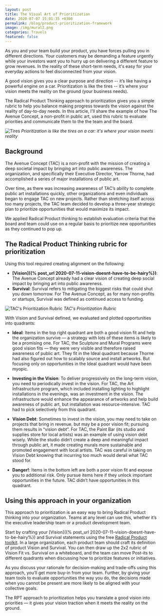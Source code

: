 ```yaml
---
layout: post
title: The Visual Art of Prioritization
date: 2020-07-07 15:01:35 +0300
permalink: /blog/product-prioritization-framework
image: /img/mural2.png
categories: Travels
featured: false
---
```


As you and your team build your product, you have forces pulling you in different directions. Your customers may be demanding a feature urgently while your investors want you to hurry up on delivering a different feature to grow revenues. In the reality of these short-term needs, it's easy for your everyday actions to feel disconnected from your vision.

A good vision gives you a clear purpose and direction -- it’s like having a powerful engine on a car. Prioritization is like the tires -- it’s where your vision meets the reality on the ground (your business needs).

The Radical Product Thinking approach to prioritization gives you a simple rubric to help you balance making progress towards the vision against the reality of day-to-day needs. In this article, I'll share the example of how The Avenue Concept, a non-profit in public art, used this rubric to evaluate priorities and communicate them to the the team and the board.

![Tires]({{site.baseurl}}/img/tire.jpg)
_Prioritization is like the tires on a car: it's where your vision meets reality_

## Background

The Avenue Concept (TAC) is a non-profit with the mission of creating a deep societal impact by bringing art into public awareness. The organization, and specifically their Executive Director, Yarrow Thorne, had accomplished a series of major installations of public art.

Over time, as there was increasing awareness of TAC’s ability to complete public art installations quickly, other organizations and even individuals began to engage TAC on new projects. Rather than stretching itself across too many projects, the TAC team decided to develop a three-year strategic plan to prioritize opportunities that would maximize its impact.

We applied Radical Product thinking to establish evaluation criteria that the board and team could use on a regular basis to prioritize new opportunities as they continued to pop up.

## The Radical Product Thinking rubric for prioritization

Using this tool required creating alignment on the following:

- **[Vision]({% post_url 2020-07-11-vision-doesnt-have-to-be-hairy%})**: The Avenue Concept already had a clear vision of creating deep social impact by bringing art into public awareness.
- **Survival**: Survival refers to mitigating the biggest risks that could shut you down tomorrow. For The Avenue Concept, as for many non-profits or startups, Survival was defined as continued access to funding.

![TAC's Prioritization Rubric]({{site.baseurl}}/img/TAC_priorities.png)
_TAC's Prioritization Rubric_

With Vision and Survival defined, we evaluated and plotted opportunities into quadrants:

- **Ideal**: Items in the top right quadrant are both a good vision fit and help the organization survive — a strategy with lots of these items is likely to be a promising one. For TAC, the Sculpture and Mural Programs were good vision fits — they were very visible and therefore raised awareness of public art. They fit in the Ideal quadrant because Thorne had also figured out how to scalably source and install artworks. But focusing only on opportunities in the Ideal quadrant would have been myopic.

- **Investing in the Vision**: To deliver progressively on the long-term vision, you need to periodically invest in the vision. For TAC, the Art Infrastructure program, which included installing lighting to highlight installations in the evenings, was an investment in the vision. The infrastructure would enhance the appearance of artworks and help build awareness of public art, but installation was resource-intensive. TAC had to pick selectively from this quadrant.

- **Vision Debt**: Sometimes to invest in the vision, you may need to take on projects that bring in revenue, but may be a poor vision fit; pursuing them results in “vision debt”. For TAC, the Paint Bar (its studio and supplies store for local artists) was an example of using vision debt wisely. While the studio didn’t create a deep and meaningful impact through public art, it made creating murals more sustainable and promoted engagement with local artists. TAC was careful in taking on Vision Debt knowing that incurring too much would derail what TAC stood for.

- **Danger!**: Items in the bottom left are both a poor vision fit and expose you to additional risk. Only pursue items here if they unlock important opportunities in the future. TAC didn’t have opportunities in this quadrant.

## Using this approach in your organization

This approach to prioritization is an easy way to bring Radical Product thinking into your organization. Teams at any level can use this, whether it’s the executive leadership team or a product development team.

Start by crafting your [Vision]({% post_url 2020-07-11-vision-doesnt-have-to-be-hairy%}) and Survival statements using the free [Radical Product toolkit](https://www.radicalproduct.com/toolkit). In a large organization, each product team should craft its definition of product Vision and Survival. You can then draw up the 2x2 rubric of Vision Fit vs. Survival on a whiteboard, and the team can move Post-its to different quadrants when discussing how to prioritize features or initiatives.

As you discuss your rationale for decision-making and trade-offs using this approach, you’ll get more buy-in from your team. Further, by giving your team tools to evaluate opportunities the way you do, the decisions made when you cannot be present are more likely to be aligned with your collective goals.

The RPT approach to prioritization helps you translate a good vision into priorities — it gives your vision traction when it meets the reality on the ground.
